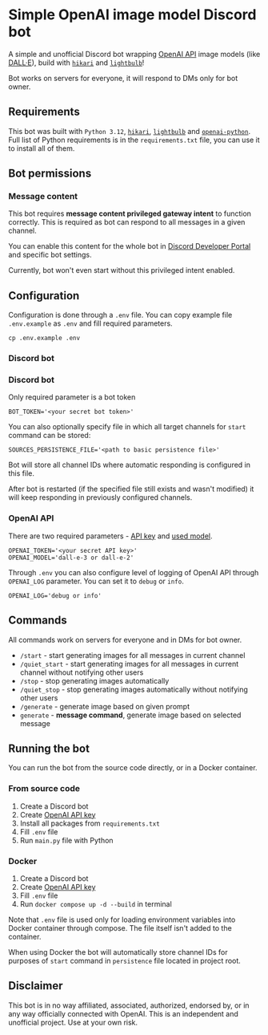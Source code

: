 # Simple OpenAI image model Discord bot

A simple and unofficial Discord bot wrapping [OpenAI API](https://openai.com/blog/openai-api/) image models (like [DALL·E](https://openai.com/dall-e-3)), build with [`hikari`](https://github.com/hikari-py/hikari) and [`lightbulb`](https://github.com/tandemdude/hikari-lightbulb)!

Bot works on servers for everyone, it will respond to DMs only for bot owner.



## Requirements

This bot was built with `Python 3.12`, [`hikari`](https://github.com/hikari-py/hikari), [`lightbulb`](https://github.com/tandemdude/hikari-lightbulb) and [`openai-python`](https://github.com/openai/openai-python).
Full list of Python requirements is in the `requirements.txt` file, you can use it to install all of them.



## Bot permissions

### Message content

This bot requires **message content privileged gateway intent** to function correctly.
This is required as bot can respond to all messages in a given channel.

You can enable this content for the whole bot in [Discord Developer Portal](https://discord.com/developers/applications) and specific bot settings.

Currently, bot won't even start without this privileged intent enabled.



## Configuration

Configuration is done through a `.env` file. You can copy example file `.env.example` as `.env` and fill required parameters.

```commandline
cp .env.example .env
```


### Discord bot

### Discord bot

Only required parameter is a bot token

```dotenv
BOT_TOKEN='<your secret bot token>'
```


You can also optionally specify file in which all target channels for `start` command can be stored:

```dotenv
SOURCES_PERSISTENCE_FILE='<path to basic persistence file>'
```

Bot will store all channel IDs where automatic responding is configured in this file.

After bot is restarted (if the specified file still exists and wasn't modified) it will keep responding in previously configured channels.


### OpenAI API

There are two required parameters - [API key](https://platform.openai.com/account/api-keys) and [used model](https://platform.openai.com/docs/models/dall-e).

```dotenv
OPENAI_TOKEN='<your secret API key>'
OPENAI_MODEL='dall-e-3 or dall-e-2'
```

Through `.env` you can also configure level of logging of OpenAI API through `OPENAI_LOG` parameter.
You can set it to `debug` or `info`.
```dotenv
OPENAI_LOG='debug or info'
```



## Commands

All commands work on servers for everyone and in DMs for bot owner.

* `/start` - start generating images for all messages in current channel
* `/quiet_start` - start generating images for all messages in current channel without notifying other users
* `/stop` - stop generating images automatically
* `/quiet_stop` - stop generating images automatically without notifying other users
* `/generate` - generate image based on given prompt
* `generate` - **message command**, generate image based on selected message



## Running the bot

You can run the bot from the source code directly, or in a Docker container.


### From source code

1. Create a Discord bot
2. Create [OpenAI API key](https://platform.openai.com/account/api-keys)
3. Install all packages from `requirements.txt`
4. Fill `.env` file
5. Run `main.py` file with Python


### Docker

1. Create a Discord bot
2. Create [OpenAI API key](https://platform.openai.com/account/api-keys)
3. Fill `.env` file
4. Run `docker compose up -d --build` in terminal

Note that `.env` file is used only for loading environment variables into Docker container through compose.
The file itself isn't added to the container.

When using Docker the bot will automatically store channel IDs for purposes of `start` command in `persistence` file located in project root.



## Disclaimer

This bot is in no way affiliated, associated, authorized, endorsed by, or in any way officially connected with OpenAI.
This is an independent and unofficial project.
Use at your own risk.
